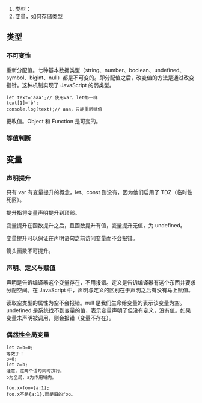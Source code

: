 1. 类型：
2. 变量，如何存储类型


## 类型
### 不可变性
重新分配值。七种基本数据类型（string、number、boolean、undefined、symbol、bigint、null）都是不可变的。即分配值之后，改变值的方法是通过改变指针。这种机制实现了 JavaScript 的弱类型。
```
let text='aaa';// 使用var、let都一样
text[1]='b';
console.log(text);// aaa，只能重新赋值
```

更改值。Object 和 Function 是可变的。

### 等值判断




## 变量

### 声明提升
只有 var 有变量提升的概念，let、const 则没有，因为他们启用了 TDZ（临时性死区）。

提升指将变量声明提升到顶部。

变量提升在函数提升之后，且函数提升有值，变量提升无值，为 undefined。

变量提升可以保证在声明语句之前访问变量而不会报错。

箭头函数不可提升。

### 声明、定义与赋值
声明是告诉编译器这个变量存在，不用报错。定义是告诉编译器有这个东西并要求分配空间。在 JavaScript 中，声明与定义的区别在于声明之后有没有马上赋值。

读取空类型的属性为空不会报错。null 是我们生命给变量的表示该变量为空。undefined 是系统找不到变量的值，表示变量声明了但没有定义，没有值。如果变量未声明被调用，则会报错（变量不存在）。

### 偶然性全局变量
```
let a=b=0;
等效于：
b=0;
let a=b;
注意，这两个语句同时执行。
b为全局，a为作用域内。

foo.x=foo={a:1};
foo.x不是{a:1},而是旧的foo。
```